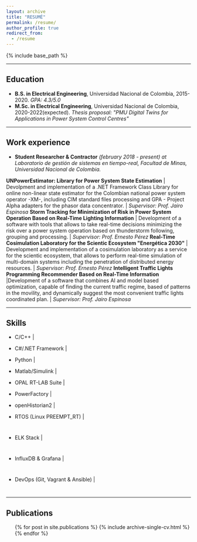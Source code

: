 ```yaml
---
layout: archive
title: "RESUMÉ"
permalink: /resume/
author_profile: true
redirect_from:
  - /resume
---
```


{% include base_path %}
<html>
<style>
#myProgress {
  width: 40%;
  background-color: #ddd;
}

#netframework {
  width: 80%;
  height: 5px;
  background-color: #4CAF50;
  text-align: center;
  line-height: 30px;
  color: white;
}

#cpp {
  width: 55%;
  height: 5px;
  background-color: #4CAF50;
  text-align: center;
  line-height: 30px;
  color: white;
}

#python {
  width: 70%;
  height: 5px;
  background-color: #4CAF50;
  text-align: center;
  line-height: 30px;
  color: white;
}

#matlab {
  width: 60%;
  height: 5px;
  background-color: #4CAF50;
  text-align: center;
  line-height: 30px;
  color: white;
}

#openHistorian2 {
  width: 75%;
  height: 5px;
  background-color: #4CAF50;
  text-align: center;
  line-height: 30px;
  color: white;
}

#powerfactory {
  width: 35%;
  height: 5px;
  background-color: #4CAF50;
  text-align: center;
  line-height: 30px;
  color: white;
}

#rtos {
  width: 50%;
  height: 5px;
  background-color: #4CAF50;
  text-align: center;
  line-height: 30px;
  color: white;
}

#opal {
  width: 40%;
  height: 5px;
  background-color: #4CAF50;
  text-align: center;
  line-height: 30px;
  color: white;
}

#elk_stack {
  width: 45%;
  height: 5px;
  background-color: #4CAF50;
  text-align: center;
  line-height: 30px;
  color: white;
}

#influx_grafana{
  width: 60%;
  height: 5px;
  background-color: #4CAF50;
  text-align: center;
  line-height: 30px;
  color: white;
}

#devops{
  width: 65%;
  height: 5px;
  background-color: #4CAF50;
  text-align: center;
  line-height: 30px;
  color: white;
}
</style>
</html>

---

Education
------
* **B.S. in Electrical Engineering**, Universidad Nacional de Colombia, 2015-2020. *GPA: 4.3/5.0*
* **M.Sc. in Electrical Engineering**, Universidad Nacional de Colombia, 2020-2022(expected). *Thesis proposal: "PMU Digital Twins for Applications in Power System Control Centres"*

---

Work experience
------
* **Student Researcher & Contractor** *(february 2018 - present) at Laboratorio de gestión de sistemas en tiempo-real, Facultad de Minas, Universidad Nacional de Colombia.*

**UNPowerEstimator: Library for Power System State Estimation** | Devolpment and implementation of a .NET Framework Class Library for online non-linear state estimator for the Colombian national power system operator -XM-, including CIM standard files processing and GPA - Project Alpha adapters for the phasor data concentrator. | *Supervisor: Prof. Jairo Espinosa*
**Storm Tracking for Minimization of Risk in Power System Operation Based on Real-Time Lighting Information** | Development of a software with tools that allows to take real-time decisions minimizing the risk over a power system operation based on thunderstorm following, grouping and processing. | *Supervisor: Prof. Ernesto Pérez*
**Real-Time Cosimulation Laboratory for the Scientic Ecosystem "Energética 2030"** | Development and implementation of a cosimulation laboratory as a service for the scientic ecosystem, that allows to perform real-time simulation of multi-domain systems including the penetration of distributed energy resources. | *Supervisor: Prof. Ernesto Pérez*
**Intelligent Traffic Lights Programming Recommender Based on Real-Time Information** |Development of a software that combines AI and model based optimization, capable of finding the current traffic regime, based of patterns in the movility, and dynamically suggest the most convenient traffic lights coordinated plan. | *Supervisor: Prof. Jairo Espinosa*
  
---
  
Skills
------

* C/C++ | <div id="myProgress"><div id="cpp"></div></div>

* C#/.NET Framework |
<html>
<body> 
<div id="myProgress">
  <div id="netframework"></div>
</div>
</body>
</html>
 
* Python |
<html>
<body> 
<div id="myProgress">
  <div id="python"></div>
</div>
</body>
</html>

* Matlab/Simulink |
<html>
<body> 
<div id="myProgress">
  <div id="matlab"></div>
</div>
</body>
</html>

* OPAL RT-LAB Suite |
<html>
<body> 
<div id="myProgress">
  <div id="opal"></div>
</div>
</body>
</html>

* PowerFactory |
<html>
<body> 
<div id="myProgress">
  <div id="powerfactory"></div>
</div>
</body>
</html>

* openHistorian2 |
<html>
<body> 
<div id="myProgress">
  <div id="openHistorian2"></div>
</div>
</body>
</html>

* RTOS (Linux PREEMPT_RT) |
<html>
<body> 
<div id="myProgress">
  <div id="rtos"></div>
  <div style="margin-bottom: 40px;"></div>
</div>
</body>
</html>


* ELK Stack |
<html>
<body> 
<div id="myProgress">
  <div id="elk_stack"></div>
  <div style="margin-bottom: 40px;"></div>
</div>
</body>
</html>


* InfluxDB & Grafana |
<html>
<body> 
<div id="myProgress">
  <div id="influx_grafana"></div>
  <div style="margin-bottom: 40px;"></div>
</div>
</body>
</html>

* DevOps (Git, Vagrant & Ansible) |
<html>
<body> 
<div id="myProgress">
  <div id="devops"></div>
  <div style="margin-bottom: 40px;"></div>
</div>
</body>
</html>

---

Publications
------
  <ul>{% for post in site.publications %}
    {% include archive-single-cv.html %}
  {% endfor %}</ul>
